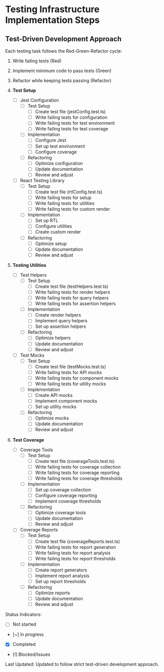 # Testing Infrastructure Implementation Steps

## Test-Driven Development Approach
Each testing task follows the Red-Green-Refactor cycle:
1. Write failing tests (Red)
2. Implement minimum code to pass tests (Green)
3. Refactor while keeping tests passing (Refactor)

1. **Test Setup**
   - [ ] Jest Configuration
     - [ ] Test Setup
       - [ ] Create test file (jestConfig.test.ts)
       - [ ] Write failing tests for configuration
       - [ ] Write failing tests for test environment
       - [ ] Write failing tests for test coverage
     - [ ] Implementation
       - [ ] Configure Jest
       - [ ] Set up test environment
       - [ ] Configure coverage
     - [ ] Refactoring
       - [ ] Optimize configuration
       - [ ] Update documentation
       - [ ] Review and adjust

   - [ ] React Testing Library
     - [ ] Test Setup
       - [ ] Create test file (rtlConfig.test.ts)
       - [ ] Write failing tests for setup
       - [ ] Write failing tests for utilities
       - [ ] Write failing tests for custom render
     - [ ] Implementation
       - [ ] Set up RTL
       - [ ] Configure utilities
       - [ ] Create custom render
     - [ ] Refactoring
       - [ ] Optimize setup
       - [ ] Update documentation
       - [ ] Review and adjust

2. **Testing Utilities**
   - [ ] Test Helpers
     - [ ] Test Setup
       - [ ] Create test file (testHelpers.test.ts)
       - [ ] Write failing tests for render helpers
       - [ ] Write failing tests for query helpers
       - [ ] Write failing tests for assertion helpers
     - [ ] Implementation
       - [ ] Create render helpers
       - [ ] Implement query helpers
       - [ ] Set up assertion helpers
     - [ ] Refactoring
       - [ ] Optimize helpers
       - [ ] Update documentation
       - [ ] Review and adjust

   - [ ] Test Mocks
     - [ ] Test Setup
       - [ ] Create test file (testMocks.test.ts)
       - [ ] Write failing tests for API mocks
       - [ ] Write failing tests for component mocks
       - [ ] Write failing tests for utility mocks
     - [ ] Implementation
       - [ ] Create API mocks
       - [ ] Implement component mocks
       - [ ] Set up utility mocks
     - [ ] Refactoring
       - [ ] Optimize mocks
       - [ ] Update documentation
       - [ ] Review and adjust

3. **Test Coverage**
   - [ ] Coverage Tools
     - [ ] Test Setup
       - [ ] Create test file (coverageTools.test.ts)
       - [ ] Write failing tests for coverage collection
       - [ ] Write failing tests for coverage reporting
       - [ ] Write failing tests for coverage thresholds
     - [ ] Implementation
       - [ ] Set up coverage collection
       - [ ] Configure coverage reporting
       - [ ] Implement coverage thresholds
     - [ ] Refactoring
       - [ ] Optimize coverage tools
       - [ ] Update documentation
       - [ ] Review and adjust

   - [ ] Coverage Reports
     - [ ] Test Setup
       - [ ] Create test file (coverageReports.test.ts)
       - [ ] Write failing tests for report generation
       - [ ] Write failing tests for report analysis
       - [ ] Write failing tests for report thresholds
     - [ ] Implementation
       - [ ] Create report generators
       - [ ] Implement report analysis
       - [ ] Set up report thresholds
     - [ ] Refactoring
       - [ ] Optimize reports
       - [ ] Update documentation
       - [ ] Review and adjust

Status Indicators:
- [ ] Not started
- [~] In progress
- [x] Completed
- [!] Blocked/Issues

Last Updated: Updated to follow strict test-driven development approach. 